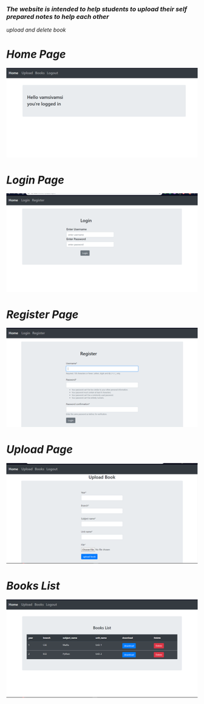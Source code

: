 
<h3><em>The website is intended to help students to upload their self prepared notes to help each other<em></h3> 


upload and delete book
# Home Page
<img src="/images/homePage.PNG">

# Login Page
<img src="/images/login.PNG">

# Register Page
<img src="/images/register.PNG">

# Upload Page
<img src="/images/upload.PNG">

# Books List
<img src="/images/booksList.PNG">
